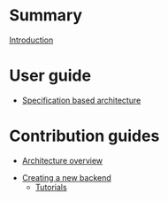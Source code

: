 # Summary

[Introduction](./introduction.md)

# User guide

- [Specification based architecture](./backends.md)

# Contribution guides

[//]: # (Allocateurs dans l´engine, conversion pour transfert de données, plusieurs engines pour plusieurs algo, destructeurs.)
- [Architecture overview](./architecture.md)

[//]: # (The tutorial showing how to write a backend. It would be nice to split the tutorial into multiple subpages)
- [Creating a new backend](./creating_backends.md)
    - [Tutorials](./tutorial.md)

[//]: # (A tutorial explaining how to benchmark a backend with `concrete-bench`)
[//]: # (- [Benchmarking a backend]&#40;./benchmarking_backends.md&#41;)
[//]: # (A tutorial explaining how to test a backend with `concrete-test`)
[//]: # (- [Testing a backend]&#40;./testing_backends.md&#41;)